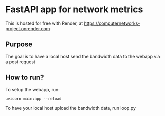 # FastAPI app for network metrics
This is hosted for free with Render, at https://computernetworks-project.onrender.com

## Purpose
The goal is to have a local host send the bandwidth data to the webapp via a post request

## How to run?
To setup the webapp, run:
```
uvicorn main:app --reload
```
To have your local host upload the bandwidth data, run loop.py

